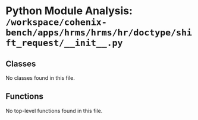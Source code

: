 # Python Module Analysis: `/workspace/cohenix-bench/apps/hrms/hrms/hr/doctype/shift_request/__init__.py`

## Classes

No classes found in this file.


## Functions

No top-level functions found in this file.
